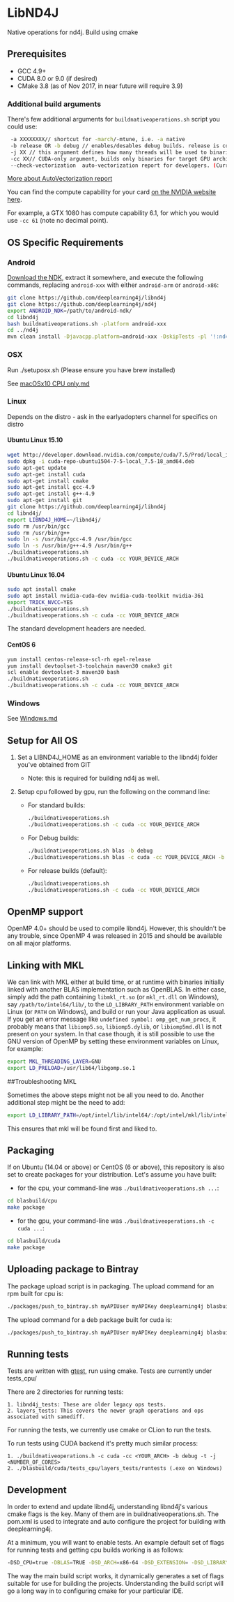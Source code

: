 # LibND4J

Native operations for nd4j. Build using cmake

## Prerequisites

* GCC 4.9+
* CUDA 8.0 or 9.0 (if desired)
* CMake 3.8 (as of Nov 2017, in near future will require 3.9)

### Additional build arguments

There's few additional arguments for `buildnativeoperations.sh` script you could use:

```bash
 -a XXXXXXXX// shortcut for -march/-mtune, i.e. -a native
 -b release OR -b debug // enables/desables debug builds. release is considered by default
 -j XX // this argument defines how many threads will be used to binaries on your box. i.e. -j 8 
 -cc XX// CUDA-only argument, builds only binaries for target GPU architecture. use this for fast builds
 --check-vectorization  auto-vectorization report for developers. (Currently, only GCC is supported)
```

[More about AutoVectorization report](auto_vectorization/AutoVectorization.md)  

You can find the compute capability for your card [on the NVIDIA website here](https://developer.nvidia.com/cuda-gpus).

For example, a GTX 1080 has compute capability 6.1, for which you would use ```-cc 61``` (note no decimal point).


## OS Specific Requirements

### Android

[Download the NDK](https://developer.android.com/ndk/downloads/), extract it somewhere, and execute the following commands, replacing `android-xxx` with either `android-arm` or `android-x86`:

```bash
git clone https://github.com/deeplearning4j/libnd4j
git clone https://github.com/deeplearning4j/nd4j
export ANDROID_NDK=/path/to/android-ndk/
cd libnd4j
bash buildnativeoperations.sh -platform android-xxx
cd ../nd4j
mvn clean install -Djavacpp.platform=android-xxx -DskipTests -pl '!:nd4j-cuda-9.0,!:nd4j-cuda-9.0-platform,!:nd4j-tests'
```

### OSX

Run ./setuposx.sh (Please ensure you have brew installed)

See [macOSx10 CPU only.md](macOSx10%20%28CPU%20only%29.md)

### Linux

Depends on the distro - ask in the earlyadopters channel for specifics
on distro

#### Ubuntu Linux 15.10

```bash
wget http://developer.download.nvidia.com/compute/cuda/7.5/Prod/local_installers/cuda-repo-ubuntu1504-7-5-local_7.5-18_amd64.deb
sudo dpkg -i cuda-repo-ubuntu1504-7-5-local_7.5-18_amd64.deb
sudo apt-get update
sudo apt-get install cuda
sudo apt-get install cmake
sudo apt-get install gcc-4.9
sudo apt-get install g++-4.9
sudo apt-get install git
git clone https://github.com/deeplearning4j/libnd4j
cd libnd4j/
export LIBND4J_HOME=~/libnd4j/
sudo rm /usr/bin/gcc
sudo rm /usr/bin/g++
sudo ln -s /usr/bin/gcc-4.9 /usr/bin/gcc
sudo ln -s /usr/bin/g++-4.9 /usr/bin/g++
./buildnativeoperations.sh
./buildnativeoperations.sh -c cuda -сс YOUR_DEVICE_ARCH
```
#### Ubuntu Linux 16.04

```bash
sudo apt install cmake
sudo apt install nvidia-cuda-dev nvidia-cuda-toolkit nvidia-361
export TRICK_NVCC=YES
./buildnativeoperations.sh
./buildnativeoperations.sh -c cuda -сс YOUR_DEVICE_ARCH

```

The standard development headers are needed.

#### CentOS 6

```bash
yum install centos-release-scl-rh epel-release
yum install devtoolset-3-toolchain maven30 cmake3 git
scl enable devtoolset-3 maven30 bash
./buildnativeoperations.sh
./buildnativeoperations.sh -c cuda -сс YOUR_DEVICE_ARCH
```

### Windows

See [Windows.md](windows.md)

## Setup for All OS

1. Set a LIBND4J_HOME as an environment variable to the libnd4j folder you've obtained from GIT
     *  Note: this is required for building nd4j as well.

2. Setup cpu followed by gpu, run the following on the command line:
     * For standard builds:

        ```bash
        ./buildnativeoperations.sh
        ./buildnativeoperations.sh -c cuda -сс YOUR_DEVICE_ARCH
        ```

     * For Debug builds:

        ```bash
        ./buildnativeoperations.sh blas -b debug
        ./buildnativeoperations.sh blas -c cuda -сс YOUR_DEVICE_ARCH -b debug
        ```

     * For release builds (default):

        ```bash
        ./buildnativeoperations.sh
        ./buildnativeoperations.sh -c cuda -сс YOUR_DEVICE_ARCH
        ```

## OpenMP support

OpenMP 4.0+ should be used to compile libnd4j. However, this shouldn't be any trouble, since OpenMP 4 was released in 2015 and should be available on all major platforms.

## Linking with MKL

We can link with MKL either at build time, or at runtime with binaries initially linked with another BLAS implementation such as OpenBLAS. In either case, simply add the path containing `libmkl_rt.so` (or `mkl_rt.dll` on Windows), say `/path/to/intel64/lib/`, to the `LD_LIBRARY_PATH` environment variable on Linux (or `PATH` on Windows), and build or run your Java application as usual. If you get an error message like `undefined symbol: omp_get_num_procs`, it probably means that `libiomp5.so`, `libiomp5.dylib`, or `libiomp5md.dll` is not present on your system. In that case though, it is still possible to use the GNU version of OpenMP by setting these environment variables on Linux, for example:

```bash
export MKL_THREADING_LAYER=GNU
export LD_PRELOAD=/usr/lib64/libgomp.so.1
```

##Troubleshooting MKL

Sometimes the above steps might not be all you need to do. Another additional step might be the need to 
add:

```bash
export LD_LIBRARY_PATH=/opt/intel/lib/intel64/:/opt/intel/mkl/lib/intel64
```
This ensures that mkl will be found first and liked to.


## Packaging

If on Ubuntu (14.04 or above) or CentOS (6 or above), this repository is also
set to create packages for your distribution. Let's assume you have built:

- for the cpu, your command-line was `./buildnativeoperations.sh ...`:

```bash
cd blasbuild/cpu
make package
```

- for the gpu, your command-line was `./buildnativeoperations.sh -c cuda ...`:

```bash
cd blasbuild/cuda
make package
```

## Uploading package to Bintray

The package upload script is in packaging. The upload command for an rpm built
for cpu is:

``` bash
./packages/push_to_bintray.sh myAPIUser myAPIKey deeplearning4j blasbuild/cpu/libnd4j-0.8.0.fc7.3.1611.x86_64.rpm https://github.com/deeplearning4j
```


The upload command for a deb package built for cuda is:

``` bash
./packages/push_to_bintray.sh myAPIUser myAPIKey deeplearning4j blasbuild/cuda/libnd4j-0.8.0.fc7.3.1611.x86_64.deb https://github.com/deeplearning4j
```

## Running tests

Tests are written with [gtest](https://github.com/google/googletest), 
run using cmake.
Tests are currently under tests_cpu/

There are 2 directories for running tests: 

    1. libnd4j_tests: These are older legacy ops tests.
    2. layers_tests: This covers the newer graph operations and ops associated with samediff.


For running the tests, we currently use cmake or CLion to run the tests.

To run tests using CUDA backend it's pretty much similar process:

    1. ./buildnativeoperations.h -c cuda -cc <YOUR_ARCH> -b debug -t -j <NUMBER_OF_CORES>
    2. ./blasbuild/cuda/tests_cpu/layers_tests/runtests (.exe on Windows)


## Development

In order to extend and update libnd4j, understanding libnd4j's various
cmake flags is the key. Many of them are in buildnativeoperations.sh.
The pom.xml is used to integrate and auto configure the project
for building with deeplearning4j.

At a minimum, you will want to enable tests. An example default set of flags
for running tests and getting cpu builds working is as follows:
```bash
-DSD_CPU=true -DBLAS=TRUE -DSD_ARCH=x86-64 -DSD_EXTENSION= -DSD_LIBRARY_NAME=nd4jcpu -DSD_CHECK_VECTORIZATION=OFF  -DSD_SHARED_LIB=ON -DSD_STATIC_LIB=OFF -DSD_BUILD_MINIFIER=false -DSD_ALL_OPS=true -DCMAKE_BUILD_TYPE=Release -DPACKAGING=none  -DSD_BUILD_TESTS=OFF -DCOMPUTE=all -DOPENBLAS_PATH=C:/Users/agibs/.javacpp/cache/openblas-0.3.10-1.5.4-SNAPSHOT-windows-x86_64.jar/org/bytedeco/openblas/windows-x86_64 -DDEV=FALSE -DCMAKE_NEED_RESPONSE=YES -DMKL_MULTI_THREADED=TRUE -DSD_BUILD_TESTS=YES
```

The way the main build script works, it dynamically generates a set of flags
suitable for use for building the projects. Understanding the build script
will go a long way in to configuring cmake for your particular IDE.